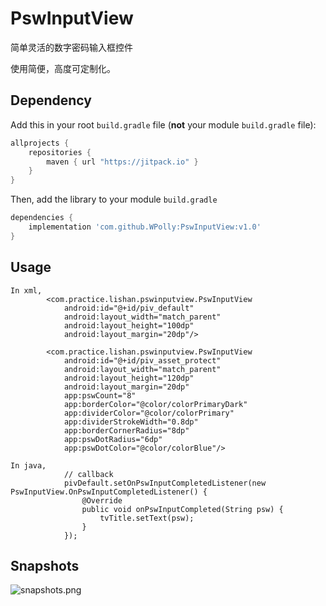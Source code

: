 # PswInputView
简单灵活的数字密码输入框控件

使用简便，高度可定制化。
## Dependency

Add this in your root `build.gradle` file (**not** your module `build.gradle` file):

```gradle
allprojects {
	repositories {
        maven { url "https://jitpack.io" }
    }
}
```

Then, add the library to your module `build.gradle`
```gradle
dependencies {
    implementation 'com.github.WPolly:PswInputView:v1.0'
}
```

## Usage


```
In xml,
        <com.practice.lishan.pswinputview.PswInputView
            android:id="@+id/piv_default"
            android:layout_width="match_parent"
            android:layout_height="100dp"
            android:layout_margin="20dp"/>
    
        <com.practice.lishan.pswinputview.PswInputView
            android:id="@+id/piv_asset_protect"
            android:layout_width="match_parent"
            android:layout_height="120dp"
            android:layout_margin="20dp"
            app:pswCount="8"
            app:borderColor="@color/colorPrimaryDark"
            app:dividerColor="@color/colorPrimary"
            app:dividerStrokeWidth="0.8dp"
            app:borderCornerRadius="8dp"
            app:pswDotRadius="6dp"
            app:pswDotColor="@color/colorBlue"/>
            
In java,
            // callback 
            pivDefault.setOnPswInputCompletedListener(new PswInputView.OnPswInputCompletedListener() {
                @Override
                public void onPswInputCompleted(String psw) {
                    tvTitle.setText(psw);
                }
            });
 ```

## Snapshots

![snapshots.png](https://github.com/WPolly/PswInputView/blob/master/imges/snapshots.png)

